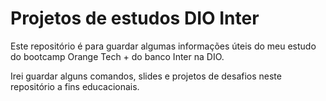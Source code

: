 # Projetos de estudos DIO Inter

Este repositório é para guardar algumas informações úteis do meu estudo do bootcamp Orange Tech + do banco Inter na DIO.

Irei guardar alguns comandos, slides e projetos de desafios neste repositório a fins educacionais.